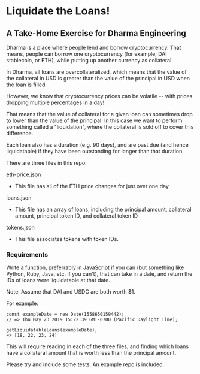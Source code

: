 # Liquidate the Loans!

## A Take-Home Exercise for Dharma Engineering

Dharma is a place where people lend and borrow cryptocurrency. That means, people can borrow one cryptocurrency (for example, DAI stablecoin, or ETH), while putting up another currency as collateral.

In Dharma, all loans are overcollateralized, which means that the value of the collateral in USD is greater than the value of the principal in USD when the loan is filled.

However, we know that cryptocurrency prices can be volatile -- with prices dropping multiple percentages in a day!

That means that the value of collateral for a given loan can sometimes drop to lower than the value of the principal. In this case we want to perform something called a "liquidation", where the collateral is sold off to cover this difference.

Each loan also has a duration (e.g. 90 days), and are past due (and hence liquidatable) if they have been outstanding for longer than that duration.

There are three files in this repo:

eth-price.json
- This file has all of the ETH price changes for just over one day

loans.json
- This file has an array of loans, including the principal amount, collateral amount, principal token ID, and collateral token ID

tokens.json
- This file associates tokens with token IDs.

### Requirements

Write a function, preferrably in JavaScript if you can (but something like Python, Ruby, Java, etc. if you can't), that can take in a date, and return the IDs of loans were liquidatable at that date.

Note: Assume that DAI and USDC are both worth $1.

For example:

```
const exampleDate = new Date(1558650159442);
// => Thu May 23 2019 15:22:39 GMT-0700 (Pacific Daylight Time);

getLiquidatableLoans(exampleDate);
=> [18, 22, 23, 24]
```

This will require reading in each of the three files, and finding which loans have a collateral amount that is worth less than the principal amount.

Please try and include some tests. An example repo is included.


